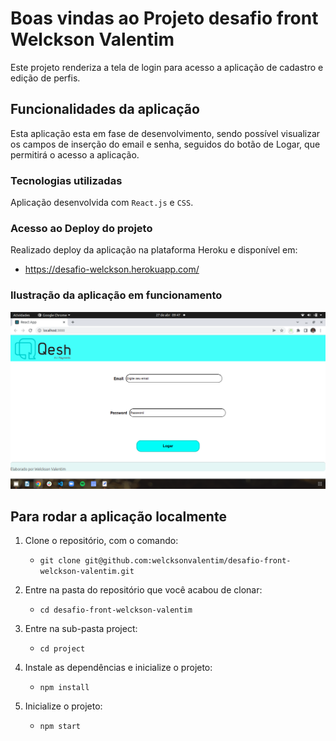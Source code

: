 # Boas vindas ao Projeto desafio front Welckson Valentim

Este projeto renderiza a tela de login para acesso a aplicação de cadastro e edição de perfis. 

## Funcionalidades da aplicação

Esta aplicação esta em fase de desenvolvimento, sendo possível visualizar os campos de inserção do email e senha, seguidos do botão de Logar, que permitirá o acesso a aplicação.

### Tecnologias utilizadas

Aplicação desenvolvida com `React.js` e `CSS`.

### Acesso ao Deploy do projeto

Realizado deploy da aplicação na plataforma Heroku e disponível em:
* https://desafio-welckson.herokuapp.com/


### Ilustração da aplicação em funcionamento

<img alt="Imagem tela de Login" src="src/assets/imageLogin.png" />

## Para rodar a aplicação localmente

1. Clone o repositório, com o comando:
    * `git clone git@github.com:welcksonvalentim/desafio-front-welckson-valentim.git`

2. Entre na pasta do repositório que você acabou de clonar:
    * `cd desafio-front-welckson-valentim`

2. Entre na sub-pasta project:
    * `cd project`

3. Instale as dependências e inicialize o projeto:
    * `npm install`

4. Inicialize o projeto:
    * `npm start`

